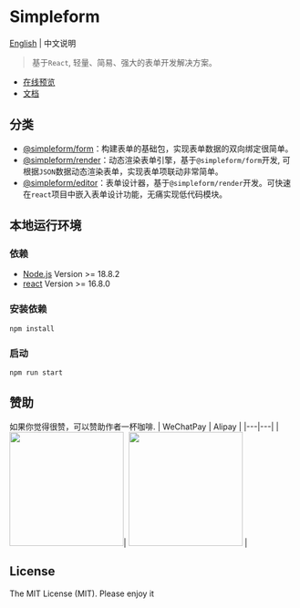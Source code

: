 # Simpleform
[English](./README.md) | 中文说明

> 基于`React`, 轻量、简易、强大的表单开发解决方案。

* [在线预览](https://mezhanglei.github.io/simpleform/demo/#/)
* [文档](https://mezhanglei.github.io/simpleform/docs/#/)

## 分类

- [@simpleform/form](packages/form)：构建表单的基础包，实现表单数据的双向绑定很简单。
- [@simpleform/render](packages/render)：动态渲染表单引擎，基于`@simpleform/form`开发, 可根据`JSON`数据动态渲染表单，实现表单项联动非常简单。
- [@simpleform/editor](packages/editor)：表单设计器，基于`@simpleform/render`开发。可快速在`react`项目中嵌入表单设计功能，无痛实现低代码模块。

## 本地运行环境

### 依赖
- [Node.js](https://nodejs.org/en/) Version >= 18.8.2
- [react](https://react.docschina.org/) Version >= 16.8.0

### 安装依赖
```
npm install
```
### 启动
```
npm run start
```

## 赞助
如果你觉得很赞，可以赞助作者一杯咖啡.
|  WeChatPay  | Alipay |
|---|---|
|<img src="https://cdn.jsdelivr.net/gh/mezhanglei/myWebsite@master/mine/weixin_pay.png" width="200" />| <img src="https://cdn.jsdelivr.net/gh/mezhanglei/myWebsite@master/mine/ali_pay.png" width="200" /> |

## License
The MIT License (MIT). Please enjoy it
